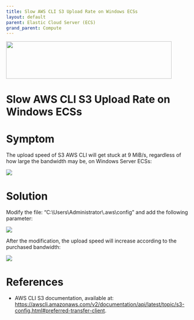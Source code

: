 ```yaml
---
title: Slow AWS CLI S3 Upload Rate on Windows ECSs
layout: default
parent: Elastic Cloud Server (ECS)
grand_parent: Compute
---
```

<img width="450px" height="102px" src="https://console-static.huaweicloud.com/static/authui/20210202115135/public/custom/images/logo-en.svg">

# Slow AWS CLI S3 Upload Rate on Windows ECSs

# Symptom

The upload speed of S3 AWS CLI will get stuck at 9 MiB/s, regardless of
how large the bandwidth may be, on Windows Server ECSs:

![](/huaweicloud-knowledge-base/assets/images/ECS-Slow-AWS-CLI-S3-Upload-Windows/media/image1.png)

# Solution

Modify the file: “C:\\Users\\Administrator\\.aws\\config” and add the
following parameter:

![](/huaweicloud-knowledge-base/assets/images/ECS-Slow-AWS-CLI-S3-Upload-Windows/media/image2.png)

After the modification, the upload speed will increase according to the
purchased bandwidth:

![](/huaweicloud-knowledge-base/assets/images/ECS-Slow-AWS-CLI-S3-Upload-Windows/media/image3.png)

# References

  - AWS CLI S3 documentation, available at:
    <https://awscli.amazonaws.com/v2/documentation/api/latest/topic/s3-config.html#preferred-transfer-client>.
